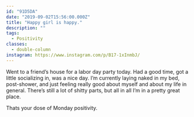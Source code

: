 ```yaml
---
id: "91D5DA"
date: "2019-09-02T15:56:00.000Z"
title: "Happy girl is happy."
description: ""
tags:
  - Positivity
classes:
  - double-column
instagram: https://www.instagram.com/p/B17-1xInmbJ/
---
```

Went to a friend’s house for a labor day party today. Had a good time, got a little socializing in, was a nice day. I’m currently laying naked in my bed, post-shower, and just feeling really good about myself and about my life in general. There’s still a lot of shitty parts, but all in all I’m in a pretty great place.

Thats your dose of Monday positivity.
